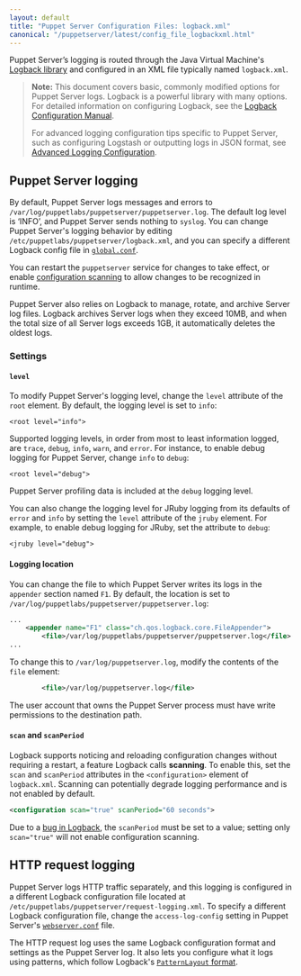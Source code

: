 ```yaml
---
layout: default
title: "Puppet Server Configuration Files: logback.xml"
canonical: "/puppetserver/latest/config_file_logbackxml.html"
---
```


Puppet Server’s logging is routed through the Java Virtual Machine's [Logback library](http://logback.qos.ch/) and configured in an XML file typically named `logback.xml`.

> **Note:** This document covers basic, commonly modified options for Puppet Server logs. Logback is a powerful library with many options. For detailed information on configuring Logback, see the [Logback Configuration Manual](http://logback.qos.ch/manual/configuration.html).
>
> For advanced logging configuration tips specific to Puppet Server, such as configuring Logstash or outputting logs in JSON format, see [Advanced Logging Configuration](./config_logging_advanced.markdown).

## Puppet Server logging

By default, Puppet Server logs messages and errors to `/var/log/puppetlabs/puppetserver/puppetserver.log`. The default log level is ‘INFO’, and Puppet Server sends nothing to `syslog`. You can change Puppet Server's logging behavior by editing `/etc/puppetlabs/puppetserver/logback.xml`, and you can specify a different Logback config file in [`global.conf`](#globalconf).

You can restart the `puppetserver` service for changes to take effect, or enable [configuration scanning](#scan-and-scanperiod) to allow changes to be recognized in runtime.

Puppet Server also relies on Logback to manage, rotate, and archive Server log files. Logback archives Server logs when they exceed 10MB, and when the total size of all Server logs exceeds 1GB, it automatically deletes the oldest logs.

### Settings

#### `level`

To modify Puppet Server's logging level, change the `level` attribute of the `root` element. By default, the logging level is set to `info`:

    <root level="info">

Supported logging levels, in order from most to least information logged, are `trace`, `debug`, `info`, `warn`, and `error`. For instance, to enable debug logging for Puppet Server, change `info` to `debug`:

    <root level="debug">

Puppet Server profiling data is included at the `debug` logging level.

You can also change the logging level for JRuby logging from its defaults of `error` and `info` by setting the `level` attribute of the `jruby` element. For example, to enable debug logging for JRuby, set the attribute to `debug`:

    <jruby level="debug">

#### Logging location

You can change the file to which Puppet Server writes its logs in the `appender` section named `F1`. By default, the location is set to `/var/log/puppetlabs/puppetserver/puppetserver.log`:

``` xml
...
    <appender name="F1" class="ch.qos.logback.core.FileAppender">
        <file>/var/log/puppetlabs/puppetserver/puppetserver.log</file>
...
```

To change this to `/var/log/puppetserver.log`, modify the contents of the `file` element:

``` xml
        <file>/var/log/puppetserver.log</file>
```

The user account that owns the Puppet Server process must have write permissions to the destination path.

#### `scan` and `scanPeriod`

Logback supports noticing and reloading configuration changes without requiring a restart, a feature Logback calls **scanning**. To enable this, set the `scan` and `scanPeriod` attributes in the `<configuration>` element of `logback.xml`.  Scanning can potentially degrade logging performance and is not enabled by default.

``` xml
<configuration scan="true" scanPeriod="60 seconds">
```

Due to a [bug in Logback](https://tickets.puppetlabs.com/browse/TK-426), the `scanPeriod` must be set to a value; setting only `scan="true"` will not enable configuration scanning.

## HTTP request logging

Puppet Server logs HTTP traffic separately, and this logging is configured in a different Logback configuration file located at `/etc/puppetlabs/puppetserver/request-logging.xml`. To specify a different Logback configuration file, change the `access-log-config` setting in Puppet Server's [`webserver.conf`](./config_file_webserver.markdown) file.

The HTTP request log uses the same Logback configuration format and settings as the Puppet Server log. It also lets you configure what it logs using patterns, which follow Logback's [`PatternLayout` format](http://logback.qos.ch/manual/layouts.html#AccessPatternLayout).
